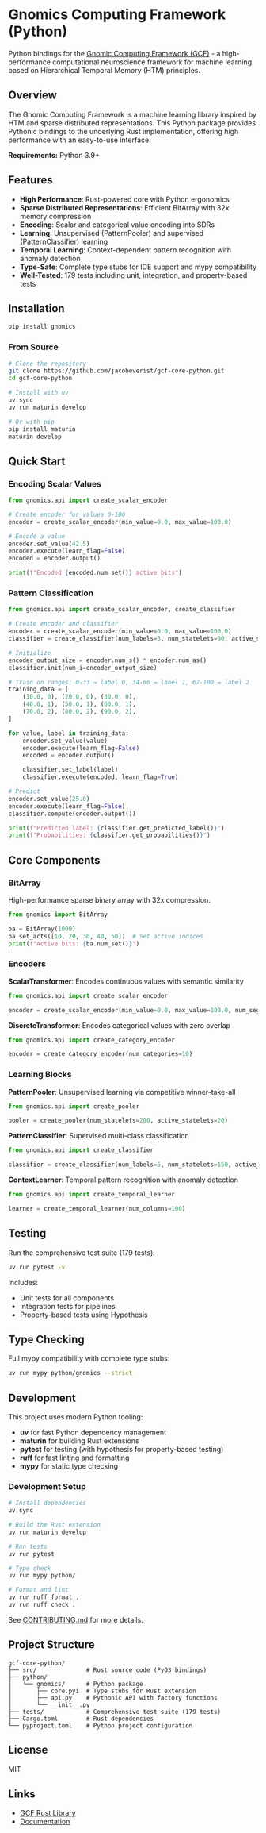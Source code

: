 # Gnomics Computing Framework (Python)

Python bindings for the [Gnomic Computing Framework (GCF)](https://github.com/jacobeverist/gcf-core-rust) - a high-performance computational neuroscience framework for machine learning based on Hierarchical Temporal Memory (HTM) principles.

## Overview

The Gnomic Computing Framework is a machine learning library inspired by HTM and sparse distributed representations. This Python package provides Pythonic bindings to the underlying Rust implementation, offering high performance with an easy-to-use interface.

**Requirements:** Python 3.9+

## Features

- **High Performance**: Rust-powered core with Python ergonomics
- **Sparse Distributed Representations**: Efficient BitArray with 32x memory compression
- **Encoding**: Scalar and categorical value encoding into SDRs
- **Learning**: Unsupervised (PatternPooler) and supervised (PatternClassifier) learning
- **Temporal Learning**: Context-dependent pattern recognition with anomaly detection
- **Type-Safe**: Complete type stubs for IDE support and mypy compatibility
- **Well-Tested**: 179 tests including unit, integration, and property-based tests

## Installation

```bash
pip install gnomics
```

### From Source

```bash
# Clone the repository
git clone https://github.com/jacobeverist/gcf-core-python.git
cd gcf-core-python

# Install with uv
uv sync
uv run maturin develop

# Or with pip
pip install maturin
maturin develop
```

## Quick Start

### Encoding Scalar Values

```python
from gnomics.api import create_scalar_encoder

# Create encoder for values 0-100
encoder = create_scalar_encoder(min_value=0.0, max_value=100.0)

# Encode a value
encoder.set_value(42.5)
encoder.execute(learn_flag=False)
encoded = encoder.output()

print(f"Encoded {encoded.num_set()} active bits")
```

### Pattern Classification

```python
from gnomics.api import create_scalar_encoder, create_classifier

# Create encoder and classifier
encoder = create_scalar_encoder(min_value=0.0, max_value=100.0)
classifier = create_classifier(num_labels=3, num_statelets=90, active_statelets=10)

# Initialize
encoder_output_size = encoder.num_s() * encoder.num_as()
classifier.init(num_i=encoder_output_size)

# Train on ranges: 0-33 → label 0, 34-66 → label 1, 67-100 → label 2
training_data = [
    (10.0, 0), (20.0, 0), (30.0, 0),
    (40.0, 1), (50.0, 1), (60.0, 1),
    (70.0, 2), (80.0, 2), (90.0, 2),
]

for value, label in training_data:
    encoder.set_value(value)
    encoder.execute(learn_flag=False)
    encoded = encoder.output()

    classifier.set_label(label)
    classifier.execute(encoded, learn_flag=True)

# Predict
encoder.set_value(25.0)
encoder.execute(learn_flag=False)
classifier.compute(encoder.output())

print(f"Predicted label: {classifier.get_predicted_label()}")
print(f"Probabilities: {classifier.get_probabilities()}")
```

## Core Components

### BitArray
High-performance sparse binary array with 32x compression.

```python
from gnomics import BitArray

ba = BitArray(1000)
ba.set_acts([10, 20, 30, 40, 50])  # Set active indices
print(f"Active bits: {ba.num_set()}")
```

### Encoders

**ScalarTransformer**: Encodes continuous values with semantic similarity
```python
from gnomics.api import create_scalar_encoder

encoder = create_scalar_encoder(min_value=0.0, max_value=100.0, num_segments=20)
```

**DiscreteTransformer**: Encodes categorical values with zero overlap
```python
from gnomics.api import create_category_encoder

encoder = create_category_encoder(num_categories=10)
```

### Learning Blocks

**PatternPooler**: Unsupervised learning via competitive winner-take-all
```python
from gnomics.api import create_pooler

pooler = create_pooler(num_statelets=200, active_statelets=20)
```

**PatternClassifier**: Supervised multi-class classification
```python
from gnomics.api import create_classifier

classifier = create_classifier(num_labels=5, num_statelets=150, active_statelets=15)
```

**ContextLearner**: Temporal pattern recognition with anomaly detection
```python
from gnomics.api import create_temporal_learner

learner = create_temporal_learner(num_columns=100)
```

## Testing

Run the comprehensive test suite (179 tests):

```bash
uv run pytest -v
```

Includes:
- Unit tests for all components
- Integration tests for pipelines
- Property-based tests using Hypothesis

## Type Checking

Full mypy compatibility with complete type stubs:

```bash
uv run mypy python/gnomics --strict
```

## Development

This project uses modern Python tooling:
- **uv** for fast Python dependency management
- **maturin** for building Rust extensions
- **pytest** for testing (with hypothesis for property-based testing)
- **ruff** for fast linting and formatting
- **mypy** for static type checking

### Development Setup

```bash
# Install dependencies
uv sync

# Build the Rust extension
uv run maturin develop

# Run tests
uv run pytest

# Type check
uv run mypy python/

# Format and lint
uv run ruff format .
uv run ruff check .
```

See [CONTRIBUTING.md](CONTRIBUTING.md) for more details.

## Project Structure

```
gcf-core-python/
├── src/              # Rust source code (PyO3 bindings)
├── python/
│   └── gnomics/      # Python package
│       ├── core.pyi  # Type stubs for Rust extension
│       ├── api.py    # Pythonic API with factory functions
│       └── __init__.py
├── tests/            # Comprehensive test suite (179 tests)
├── Cargo.toml        # Rust dependencies
└── pyproject.toml    # Python project configuration
```

## License

MIT

## Links

- [GCF Rust Library](https://github.com/jacobeverist/gcf-core-rust)
- [Documentation](https://github.com/jacobeverist/gcf-core-python)
